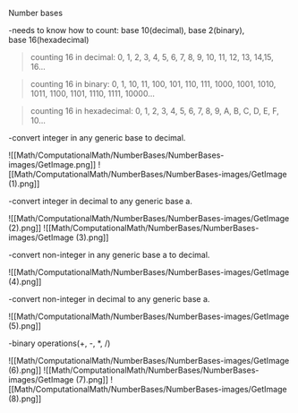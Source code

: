 Number bases 

-needs to know how to count: base 10(decimal), base 2(binary), base 16(hexadecimal) 

>counting 16 in decimal: 0, 1, 2, 3, 4, 5, 6, 7, 8, 9, 10, 11, 12, 13, 14,15, 16… 

>counting 16 in binary: 0, 1, 10, 11, 100, 101, 110, 111, 1000, 1001, 1010, 1011, 1100, 1101, 1110, 1111, 10000… 

>counting 16 in hexadecimal: 0, 1, 2, 3, 4, 5, 6, 7, 8, 9, A, B, C, D, E, F, 10… 

-convert integer in any generic base to decimal.

![[Math/ComputationalMath/NumberBases/NumberBases-images/GetImage.png]]
![[Math/ComputationalMath/NumberBases/NumberBases-images/GetImage (1).png]]

-convert integer in decimal to any generic base a.

![[Math/ComputationalMath/NumberBases/NumberBases-images/GetImage (2).png]]
![[Math/ComputationalMath/NumberBases/NumberBases-images/GetImage (3).png]]

-convert non-integer in any generic base a to decimal.

![[Math/ComputationalMath/NumberBases/NumberBases-images/GetImage (4).png]]

-convert non-integer in decimal to any generic base a.

![[Math/ComputationalMath/NumberBases/NumberBases-images/GetImage (5).png]]

-binary operations(+, -, *, /)

![[Math/ComputationalMath/NumberBases/NumberBases-images/GetImage (6).png]]
![[Math/ComputationalMath/NumberBases/NumberBases-images/GetImage (7).png]]
![[Math/ComputationalMath/NumberBases/NumberBases-images/GetImage (8).png]]
